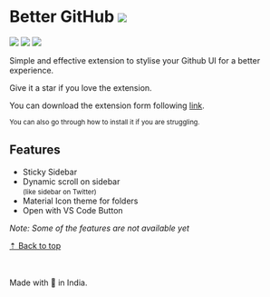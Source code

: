 # Better GitHub ![][sh_chrome]

![][sh_gh_stars] ![][sh_version] [![][sh_downloads]][release]

Simple and effective extension to stylise your Github UI for a better experience.

Give it a star if you love the extension.

You can download the extension form following [link][release].

<small>
You can also go through how to install it if you are struggling.
</small>

## Features

- Sticky Sidebar
- Dynamic scroll on sidebar\
  <small>(like sidebar on Twitter)</small>
- Material Icon theme for folders
- Open with VS Code Button

_Note: Some of the features are not available yet_

[&#x21e1; Back to top](#)

<br/><br/>
Made with 💖 in India.

<!-- Links -->

[release]: https://github.com/GrayGalaxy/better-github/releases ' '

<!-- Shields -->

[sh_gh_stars]: https://img.shields.io/github/stars/GrayGalaxy/better-github.svg?logo=github&label=Stars
[sh_chrome]: https://img.shields.io/badge/-Chrome-black?logo=google-chrome&logoColor=white
[sh_version]: https://img.shields.io/github/manifest-json/v/graygalaxy/better-github/main?label=Version
[sh_downloads]: https://img.shields.io/github/downloads/GrayGalaxy/better-github/total?label=Downloads
